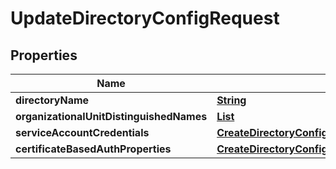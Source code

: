 

# UpdateDirectoryConfigRequest


## Properties

| Name | Type | Description | Notes |
|------------ | ------------- | ------------- | -------------|
|**directoryName** | [**String**](String.md) |  |  |
|**organizationalUnitDistinguishedNames** | [**List**](List.md) |  |  [optional] |
|**serviceAccountCredentials** | [**CreateDirectoryConfigRequestServiceAccountCredentials**](CreateDirectoryConfigRequestServiceAccountCredentials.md) |  |  [optional] |
|**certificateBasedAuthProperties** | [**CreateDirectoryConfigRequestCertificateBasedAuthProperties**](CreateDirectoryConfigRequestCertificateBasedAuthProperties.md) |  |  [optional] |



